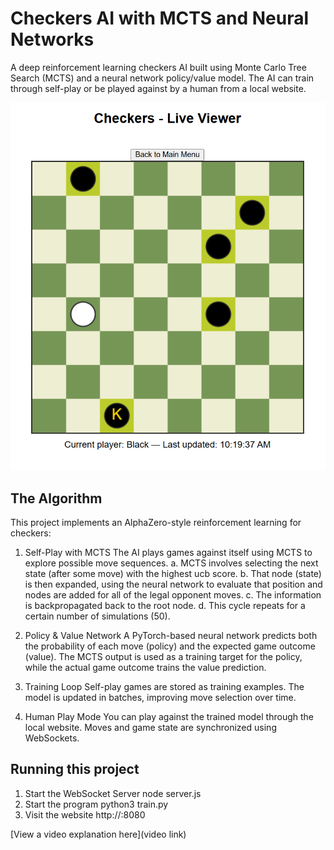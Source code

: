# Checkers AI with MCTS and Neural Networks
 
A deep reinforcement learning checkers AI built using Monte Carlo Tree Search (MCTS) and a neural network policy/value model. The AI can train through self-play or be played against by a human from a local website.

![Checkers player vs computer game in progress](CheckersScreenshot.png)

## The Algorithm

This project implements an AlphaZero-style reinforcement learning for checkers:

1. Self-Play with MCTS
    The AI plays games against itself using MCTS to explore possible move sequences.
    a. MCTS involves selecting the next state (after some move) with the highest ucb score. 
    b. That node (state) is then expanded, using the neural network to evaluate that position and nodes are added for all of the legal opponent moves.
    c. The information is backpropagated back to the root node.
    d. This cycle repeats for a certain number of simulations (50).

2. Policy & Value Network
    A PyTorch-based neural network predicts both the probability of each move (policy) and the expected game outcome (value).
    The MCTS output is used as a training target for the policy, while the actual game outcome trains the value prediction.

3. Training Loop
    Self-play games are stored as training examples.
    The model is updated in batches, improving move selection over time.

4. Human Play Mode
    You can play against the trained model through the local website.
    Moves and game state are synchronized using WebSockets. 

## Running this project

1. Start the WebSocket Server
    node server.js
2. Start the program
    python3 train.py
3. Visit the website 
    http://<Your-IP>:8080

[View a video explanation here](video link)